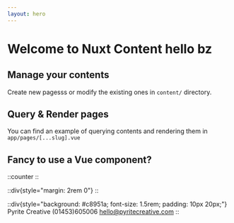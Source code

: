 ```yaml
---
layout: hero
---
```


# Welcome to Nuxt Content hello bz

## Manage your contents

Create new pagesss or modify the existing ones in `content/` directory.

## Query & Render pages

You can find an example of querying contents and rendering them in `app/pages/[...slug].vue`

## Fancy to use a Vue component?

::counter
::

::div{style="margin: 2rem 0"}
::

::div{style="background: #c8951a; font-size: 1.5rem; padding: 10px 20px;"}
Pyrite Creative (01453)605006 <hello@pyritecreative.com>
::
